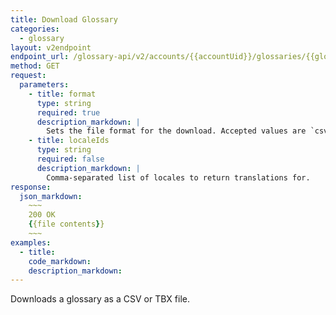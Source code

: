```yaml
---
title: Download Glossary
categories:
  - glossary
layout: v2endpoint
endpoint_url: /glossary-api/v2/accounts/{{accountUid}}/glossaries/{{glossaryUid}}/download
method: GET
request:
  parameters:
    - title: format
      type: string
      required: true
      description_markdown: |
        Sets the file format for the download. Accepted values are `csv`, `tbx` or `xlsx`.
    - title: localeIds
      type: string
      required: false
      description_markdown: |
        Comma-separated list of locales to return translations for.
response:
  json_markdown:
    ~~~
    200 OK
    {{file contents}}
    ~~~
examples:
  - title:
    code_markdown:
    description_markdown:
---
```


Downloads a glossary as a CSV or TBX file.